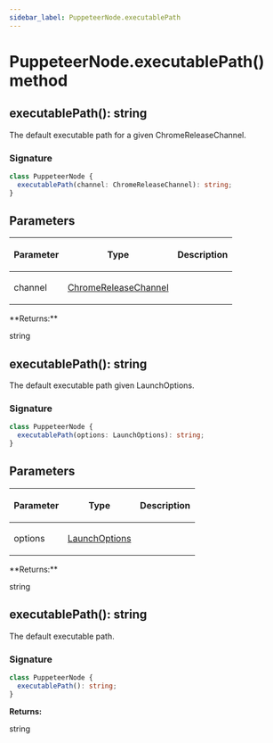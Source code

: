 ```yaml
---
sidebar_label: PuppeteerNode.executablePath
---
```


# PuppeteerNode.executablePath() method

<h2 id="executablePath">executablePath(): string</h2>

The default executable path for a given ChromeReleaseChannel.

### Signature

```typescript
class PuppeteerNode {
  executablePath(channel: ChromeReleaseChannel): string;
}
```

## Parameters

<table><thead><tr><th>

Parameter

</th><th>

Type

</th><th>

Description

</th></tr></thead>
<tbody><tr><td>

channel

</td><td>

[ChromeReleaseChannel](./puppeteer.chromereleasechannel.md)

</td><td>

</td></tr>
</tbody></table>
**Returns:**

string

<h2 id="executablePath-1">executablePath(): string</h2>

The default executable path given LaunchOptions.

### Signature

```typescript
class PuppeteerNode {
  executablePath(options: LaunchOptions): string;
}
```

## Parameters

<table><thead><tr><th>

Parameter

</th><th>

Type

</th><th>

Description

</th></tr></thead>
<tbody><tr><td>

options

</td><td>

[LaunchOptions](./puppeteer.launchoptions.md)

</td><td>

</td></tr>
</tbody></table>
**Returns:**

string

<h2 id="executablePath-2">executablePath(): string</h2>

The default executable path.

### Signature

```typescript
class PuppeteerNode {
  executablePath(): string;
}
```

**Returns:**

string
